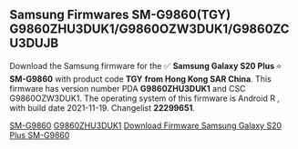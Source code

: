 <h2>Samsung Firmwares SM-G9860(TGY) G9860ZHU3DUK1/G9860OZW3DUK1/G9860ZCU3DUJB</h2>
Download the Samsung firmware for the ✅ <strong>Samsung Galaxy S20 Plus </strong> ⭐ <strong>SM-G9860</strong> with product code <strong>TGY</strong> <strong> from Hong Kong SAR China</strong>. This firmware has version number PDA <strong>G9860ZHU3DUK1</strong> and CSC G9860OZW3DUK1. The operating system of this firmware is Android R , with build date 2021-11-19. Changelist <strong>22299651</strong>.


[SM-G9860](https://samfirm.shop/samsung/model/SM-G9860)
[G9860ZHU3DUK1](https://samfirm.shop/samsung/pda/G9860ZHU3DUK1)
[Download Firmware Samsung Galaxy S20 Plus SM-G9860](https://samfirm.shop/samsung/firmware/475436)
